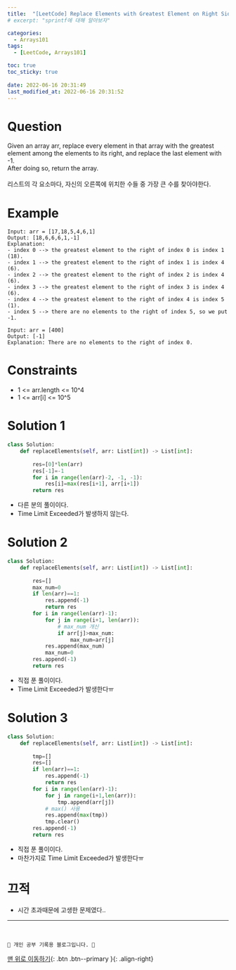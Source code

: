 ```yaml
---
title:  "[LeetCode] Replace Elements with Greatest Element on Right Side "
# excerpt: "sprintf에 대해 알아보자"

categories:
  - Arrays101
tags:
  - [LeetCode, Arrays101]

toc: true
toc_sticky: true
 
date: 2022-06-16 20:31:49
last_modified_at: 2022-06-16 20:31:52
---
```


# Question
Given an array arr, replace every element in that array with the greatest element among the elements to its right, and replace the last element with -1.
<br>
After doing so, return the array.
<br><br>
리스트의 각 요소마다, 자신의 오른쪽에 위치한 수들 중 가장 큰 수를 찾아야한다.

# Example
```
Input: arr = [17,18,5,4,6,1]
Output: [18,6,6,6,1,-1]
Explanation: 
- index 0 --> the greatest element to the right of index 0 is index 1 (18).
- index 1 --> the greatest element to the right of index 1 is index 4 (6).
- index 2 --> the greatest element to the right of index 2 is index 4 (6).
- index 3 --> the greatest element to the right of index 3 is index 4 (6).
- index 4 --> the greatest element to the right of index 4 is index 5 (1).
- index 5 --> there are no elements to the right of index 5, so we put -1.
```
```
Input: arr = [400]
Output: [-1]
Explanation: There are no elements to the right of index 0.
```


# Constraints
- 1 <= arr.length <= 10^4
- 1 <= arr[i] <= 10^5

# Solution 1
```py   
class Solution:
    def replaceElements(self, arr: List[int]) -> List[int]:
        
        res=[0]*len(arr)
        res[-1]=-1
        for i in range(len(arr)-2, -1, -1):
            res[i]=max(res[i+1], arr[i+1])
        return res
```
- 다른 분의 풀이이다.
- Time Limit Exceeded가 발생하지 않는다.

# Solution 2
```py
class Solution:
    def replaceElements(self, arr: List[int]) -> List[int]:
        
        res=[]
        max_num=0
        if len(arr)==1:
            res.append(-1)
            return res
        for i in range(len(arr)-1):
            for j in range(i+1, len(arr)):
                # max_num 개신
                if arr[j]>max_num:
                    max_num=arr[j]
            res.append(max_num)
            max_num=0
        res.append(-1)
        return res
```
- 직접 푼 풀이이다.
- Time Limit Exceeded가 발생한다ㅠ

# Solution 3
```py
class Solution:
    def replaceElements(self, arr: List[int]) -> List[int]:
        
        tmp=[]
        res=[]
        if len(arr)==1:
            res.append(-1)
            return res
        for i in range(len(arr)-1):
            for j in range(i+1,len(arr)):
                tmp.append(arr[j])
            # max() 사용
            res.append(max(tmp))
            tmp.clear()
        res.append(-1)
        return res
```
- 직접 푼 풀이이다.
- 마찬가지로 Time Limit Exceeded가 발생한다ㅠ

# 끄적
- 시간 초과때문에 고생한 문제였다..

***
<br>

    💛 개인 공부 기록용 블로그입니다. 👻

[맨 위로 이동하기](#){: .btn .btn--primary }{: .align-right}